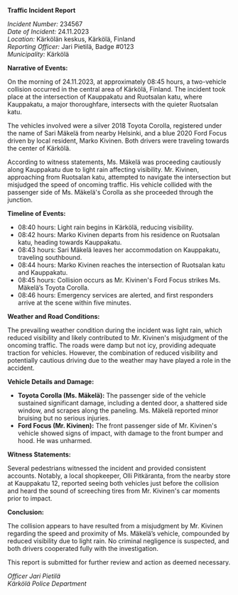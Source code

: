 **Traffic Incident Report**

*Incident Number:* 234567  
*Date of Incident:* 24.11.2023  
*Location:* Kärkölän keskus, Kärkölä, Finland  
*Reporting Officer:* Jari Pietilä, Badge #0123  
*Municipality:* Kärkölä  

**Narrative of Events:**

On the morning of 24.11.2023, at approximately 08:45 hours, a two-vehicle collision occurred in the central area of Kärkölä, Finland. The incident took place at the intersection of Kauppakatu and Ruotsalan katu, where Kauppakatu, a major thoroughfare, intersects with the quieter Ruotsalan katu.

The vehicles involved were a silver 2018 Toyota Corolla, registered under the name of Sari Mäkelä from nearby Helsinki, and a blue 2020 Ford Focus driven by local resident, Marko Kivinen. Both drivers were traveling towards the center of Kärkölä.

According to witness statements, Ms. Mäkelä was proceeding cautiously along Kauppakatu due to light rain affecting visibility. Mr. Kivinen, approaching from Ruotsalan katu, attempted to navigate the intersection but misjudged the speed of oncoming traffic. His vehicle collided with the passenger side of Ms. Mäkelä's Corolla as she proceeded through the junction.

**Timeline of Events:**

- 08:40 hours: Light rain begins in Kärkölä, reducing visibility.
- 08:42 hours: Marko Kivinen departs from his residence on Ruotsalan katu, heading towards Kauppakatu.
- 08:43 hours: Sari Mäkelä leaves her accommodation on Kauppakatu, traveling southbound.
- 08:44 hours: Marko Kivinen reaches the intersection of Ruotsalan katu and Kauppakatu.
- 08:45 hours: Collision occurs as Mr. Kivinen's Ford Focus strikes Ms. Mäkelä’s Toyota Corolla.
- 08:46 hours: Emergency services are alerted, and first responders arrive at the scene within five minutes.

**Weather and Road Conditions:**

The prevailing weather condition during the incident was light rain, which reduced visibility and likely contributed to Mr. Kivinen's misjudgment of the oncoming traffic. The roads were damp but not icy, providing adequate traction for vehicles. However, the combination of reduced visibility and potentially cautious driving due to the weather may have played a role in the accident.

**Vehicle Details and Damage:**

- **Toyota Corolla (Ms. Mäkelä):** The passenger side of the vehicle sustained significant damage, including a dented door, a shattered side window, and scrapes along the paneling. Ms. Mäkelä reported minor bruising but no serious injuries.
- **Ford Focus (Mr. Kivinen):** The front passenger side of Mr. Kivinen's vehicle showed signs of impact, with damage to the front bumper and hood. He was unharmed.

**Witness Statements:**

Several pedestrians witnessed the incident and provided consistent accounts. Notably, a local shopkeeper, Olli Pitkäranta, from the nearby store at Kauppakatu 12, reported seeing both vehicles just before the collision and heard the sound of screeching tires from Mr. Kivinen's car moments prior to impact.

**Conclusion:**

The collision appears to have resulted from a misjudgment by Mr. Kivinen regarding the speed and proximity of Ms. Mäkelä’s vehicle, compounded by reduced visibility due to light rain. No criminal negligence is suspected, and both drivers cooperated fully with the investigation.

This report is submitted for further review and action as deemed necessary.

*Officer Jari Pietilä*  
*Kärkölä Police Department*